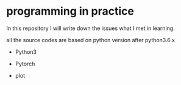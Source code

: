 # programming in practice

In this repository I will write down the issues what I met in learning.

all the source codes are based on python version after python3.6.x 

- Python3

- Pytorch

- plot

 






